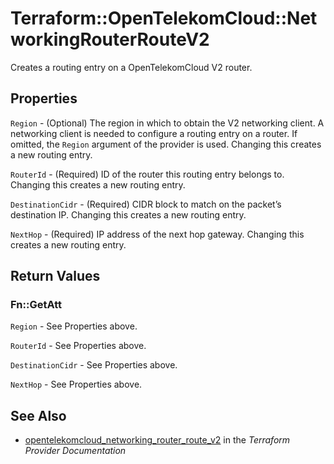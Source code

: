 # Terraform::OpenTelekomCloud::NetworkingRouterRouteV2

Creates a routing entry on a OpenTelekomCloud V2 router.

## Properties

`Region` - (Optional) The region in which to obtain the V2 networking client. A networking client is needed to configure a routing entry on a router. If omitted, the `Region` argument of the provider is used. Changing this creates a new routing entry.

`RouterId` - (Required) ID of the router this routing entry belongs to. Changing this creates a new routing entry.

`DestinationCidr` - (Required) CIDR block to match on the packet’s destination IP. Changing this creates a new routing entry.

`NextHop` - (Required) IP address of the next hop gateway.  Changing this creates a new routing entry.


## Return Values

### Fn::GetAtt

`Region` - See Properties above.

`RouterId` - See Properties above.

`DestinationCidr` - See Properties above.

`NextHop` - See Properties above.

## See Also

* [opentelekomcloud_networking_router_route_v2](https://www.terraform.io/docs/providers/opentelekomcloud/r/networking_router_route_v2.html) in the _Terraform Provider Documentation_
